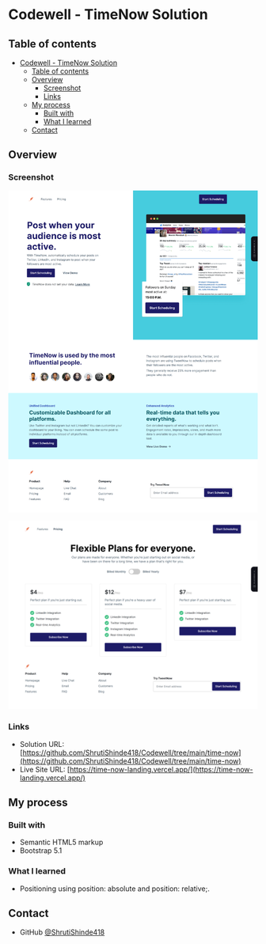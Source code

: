 # Codewell - TimeNow Solution

## Table of contents

- [Codewell - TimeNow Solution](#codewell---timenow-solution)
  - [Table of contents](#table-of-contents)
  - [Overview](#overview)
    - [Screenshot](#screenshot)
    - [Links](#links)
  - [My process](#my-process)
    - [Built with](#built-with)
    - [What I learned](#what-i-learned)
  - [Contact](#contact)

## Overview

### Screenshot

![Landing Page](./screenshot1.png)

![Pricing Page](./screenshot2.png)

### Links

- Solution URL: [https://github.com/ShrutiShinde418/Codewell/tree/main/time-now](https://github.com/ShrutiShinde418/Codewell/tree/main/time-now)
- Live Site URL: [https://time-now-landing.vercel.app/](https://time-now-landing.vercel.app/)

## My process

### Built with

- Semantic HTML5 markup
- Bootstrap 5.1

### What I learned

- Positioning using position: absolute and position: relative;.

## Contact

- GitHub [@ShrutiShinde418](https://github.com/ShrutiShinde418)




